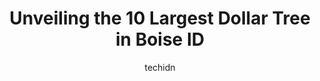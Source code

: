 ---
layout: ampstory
image: https://i0.wp.com/www.depkes.org/wp-content/uploads/2023/06/dollar-tree-0-in-boise-id-1685967521.jpeg?resize=640,853
author: techidn
featured: false
description: Discover the impressive array of Dollar Tree options in Boise ID, where you can find 10 of the largest Dollar Tree establishments in the area. From renowned classics to hidden gems, Boise ID
title: Unveiling the 10 Largest Dollar Tree in Boise ID
cover:
   title: Unveiling the 10 Largest Dollar Tree in Boise ID
   subtitle: Rickpate
   background: https://www.depkes.org/wp-content/uploads/2023/06/dollar-tree-0-in-boise-id-1685967521.jpeg

pages: 
 - layout: thirds
   top: <h1>#1 Dollar Tree</h1>
   bottom: "<p>Listen. I have been going to dollar tree sense I was super young. The one by my old house is amazing and was amazing and no problems with that one at all. Yet this dollar</p>"
   background: https://www.depkes.org/wp-content/uploads/2023/06/dollar-tree-1-in-boise-id-1685967521.jpeg
   backgroundblur: true
 - layout: thirds
   top: <h1>#2 Dollar Tree</h1>
   bottom: "<p>900 S Vista Ave, Boise, ID 83705, United States</p>"
   background: https://www.depkes.org/wp-content/uploads/2023/06/dollar-tree-2-in-boise-id-1685967522.jpeg
   cta:
      link: https://www.depkes.org/blog/unveiling-the-10-largest-dollar-tree-in-boise-id/
      text: Unveiling the 10 Largest Dollar Tree in Boise ID
 - layout: thirds
   top: <h1>#3 Dollar Tree</h1>
   bottom: "<p>3701 E Fairview Ave, Meridian, ID 83642, United States</p>"
   background: https://www.depkes.org/wp-content/uploads/2023/06/dollar-tree-3-in-boise-id-1685967522.jpeg
   cta:
      link: https://www.depkes.org/blog/unveiling-the-10-largest-dollar-tree-in-boise-id/
      text: Unveiling the 10 Largest Dollar Tree in Boise ID
 - layout: thirds
   top: <h1>#4 Dollar Tree</h1>
   bottom: "<p>10701 Ustick Rd, Boise, ID 83713, United States</p>"
   background: https://images.unsplash.com/photo-1533735380053-eb8d0759b24a?ixlib=rb-4.0.3&ixid=MnwxMjA3fDB8MHxwaG90by1wYWdlfHx8fGVufDB8fHx8&auto=format&fit=crop&w=640&h=853&q=80
   cta:
      link: https://www.depkes.org/blog/unveiling-the-10-largest-dollar-tree-in-boise-id/
      text: Unveiling the 10 Largest Dollar Tree in Boise ID
 - layout: thirds
   top: <h1>#5 Dollar Tree</h1>
   bottom: "<p>10533 W Overland Rd, Boise, ID 83709, United States</p>"
   background: https://images.unsplash.com/photo-1615749413727-825b59a857b5?ixlib=rb-4.0.3&ixid=MnwxMjA3fDB8MHxwaG90by1wYWdlfHx8fGVufDB8fHx8&auto=format&fit=crop&w=640&h=853&q=80
   cta:
      link: https://www.depkes.org/blog/unveiling-the-10-largest-dollar-tree-in-boise-id/
      text: Unveiling the 10 Largest Dollar Tree in Boise ID
 - layout: thirds
   top: <h1>#6 Dollar Tree</h1>
   bottom: "<p>6259 N Linder Rd, Meridian, ID 83646, United States</p>"
   background: https://images.unsplash.com/photo-1546497974-b213c9efb599?ixlib=rb-4.0.3&ixid=MnwxMjA3fDB8MHxwaG90by1wYWdlfHx8fGVufDB8fHx8&auto=format&fit=crop&w=640&h=853&q=80
   cta:
      link: https://www.depkes.org/blog/unveiling-the-10-largest-dollar-tree-in-boise-id/
      text: Unveiling the 10 Largest Dollar Tree in Boise ID
 - layout: thirds
   top: <h1>#7 Dollar Tree</h1>
   bottom: "<p>6907 Strawberry Glenn Rd #110, Boise, ID 83714, United States</p>"
   background: https://images.unsplash.com/photo-1552083974-186346191183?ixlib=rb-4.0.3&ixid=MnwxMjA3fDB8MHxwaG90by1wYWdlfHx8fGVufDB8fHx8&auto=format&fit=crop&w=640&h=853&q=80
   cta:
      link: https://www.depkes.org/blog/unveiling-the-10-largest-dollar-tree-in-boise-id/
      text: Unveiling the 10 Largest Dollar Tree in Boise ID
 - layout: thirds
   middle: Continue reading...
   background: https://images.unsplash.com/photo-1510906594845-bc082582c8cc?ixlib=rb-4.0.3&ixid=MnwxMjA3fDB8MHxwaG90by1wYWdlfHx8fGVufDB8fHx8&auto=format&fit=crop&w=640&h=853&q=80
   cta:
      link: https://www.depkes.org/blog/unveiling-the-10-largest-dollar-tree-in-boise-id/
      text: Unveiling the 10 Largest Dollar Tree in Boise ID
      
---